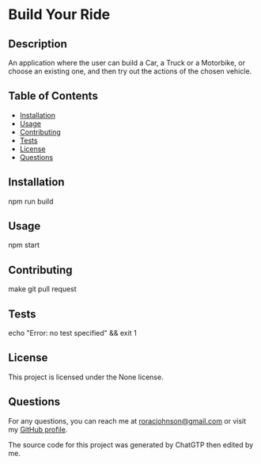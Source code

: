 
# Build Your Ride



## Description
An application where the user can build a Car, a Truck or a Motorbike, or choose an existing one, and then try out the actions of the chosen vehicle.

## Table of Contents
- [Installation](#installation)
- [Usage](#usage)
- [Contributing](#contributing)
- [Tests](#tests)
- [License](#license)
- [Questions](#questions)

## Installation
npm run build

## Usage
npm start

## Contributing
make git pull request

## Tests
echo \"Error: no test specified\" && exit 1

## License
This project is licensed under the None license.

## Questions
For any questions, you can reach me at [roracjohnson@gmail.com](mailto:roracjohnson@gmail.com) or visit my [GitHub profile](https://github.com/RoracJ).

The source code for this project was generated by ChatGTP then edited by me.

